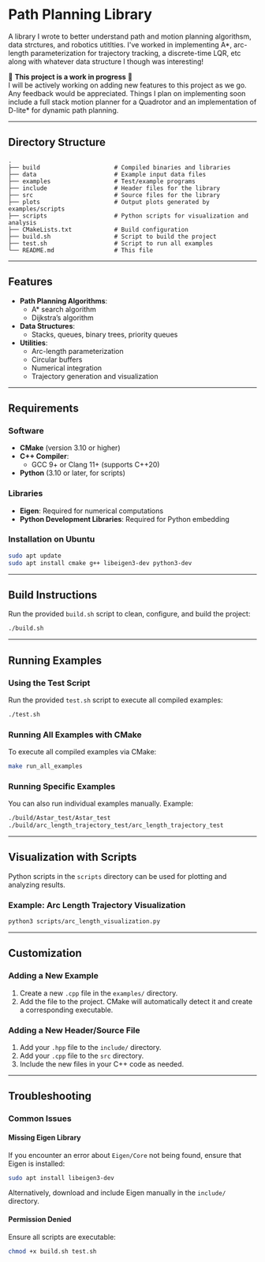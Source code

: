 # Path Planning Library

A library I wrote to better understand path and motion planning algorithsm, data strctures, and robotics utitlties. I've worked in implementing A*, arc-length parameterization for trajectory tracking, a discrete-time LQR, etc along with whatever data structure I though was interesting!

🚧 **This project is a work in progress** 🚧  
I will be actively working on adding new features to this project as we go. Any feedback would be appreciated. Things I plan on implementing soon include a full stack motion planner for a Quadrotor and an implementation of D-lite* for dynamic path planning.

---

## Directory Structure

```plaintext
.
├── build                     # Compiled binaries and libraries
├── data                      # Example input data files
├── examples                  # Test/example programs
├── include                   # Header files for the library
├── src                       # Source files for the library
├── plots                     # Output plots generated by examples/scripts
├── scripts                   # Python scripts for visualization and analysis
├── CMakeLists.txt            # Build configuration
├── build.sh                  # Script to build the project
├── test.sh                   # Script to run all examples
└── README.md                 # This file
```

---

## Features

- **Path Planning Algorithms**:
  - A* search algorithm
  - Dijkstra’s algorithm
- **Data Structures**:
  - Stacks, queues, binary trees, priority queues
- **Utilities**:
  - Arc-length parameterization
  - Circular buffers
  - Numerical integration
  - Trajectory generation and visualization

---

## Requirements

### Software
- **CMake** (version 3.10 or higher)
- **C++ Compiler**:
  - GCC 9+ or Clang 11+ (supports C++20)
- **Python** (3.10 or later, for scripts)

### Libraries
- **Eigen**: Required for numerical computations
- **Python Development Libraries**: Required for Python embedding

### Installation on Ubuntu
```bash
sudo apt update
sudo apt install cmake g++ libeigen3-dev python3-dev
```

---

## Build Instructions

Run the provided `build.sh` script to clean, configure, and build the project:
```bash
./build.sh
```

---

## Running Examples

### Using the Test Script
Run the provided `test.sh` script to execute all compiled examples:
```bash
./test.sh
```

### Running All Examples with CMake
To execute all compiled examples via CMake:
```bash
make run_all_examples
```

### Running Specific Examples
You can also run individual examples manually. Example:
```bash
./build/Astar_test/Astar_test
./build/arc_length_trajectory_test/arc_length_trajectory_test
```

---

## Visualization with Scripts

Python scripts in the `scripts` directory can be used for plotting and analyzing results.

### Example: Arc Length Trajectory Visualization
```bash
python3 scripts/arc_length_visualization.py
```

---

## Customization

### Adding a New Example
1. Create a new `.cpp` file in the `examples/` directory.
2. Add the file to the project. CMake will automatically detect it and create a corresponding executable.

### Adding a New Header/Source File
1. Add your `.hpp` file to the `include/` directory.
2. Add your `.cpp` file to the `src` directory.
3. Include the new files in your C++ code as needed.

---

## Troubleshooting

### Common Issues

#### Missing Eigen Library
If you encounter an error about `Eigen/Core` not being found, ensure that Eigen is installed:
```bash
sudo apt install libeigen3-dev
```
Alternatively, download and include Eigen manually in the `include/` directory.

#### Permission Denied
Ensure all scripts are executable:
```bash
chmod +x build.sh test.sh
```
